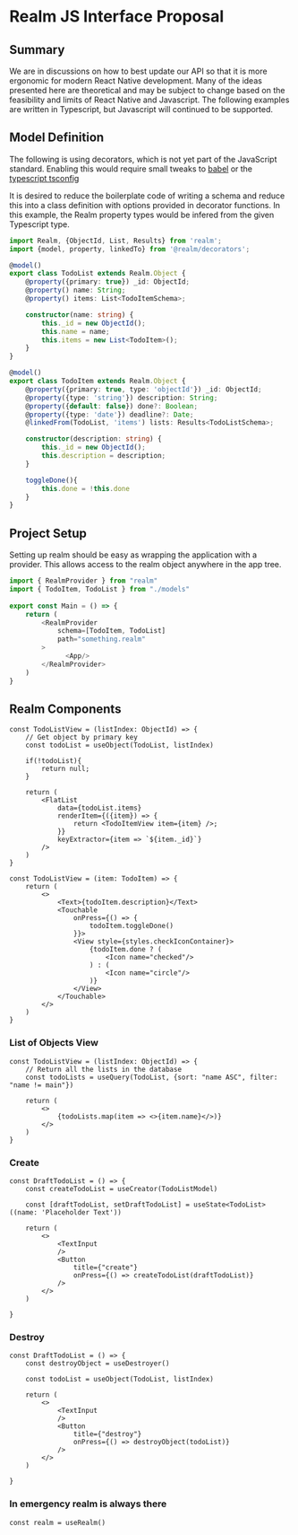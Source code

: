 # Realm JS Interface Proposal

## Summary
We are in discussions on how to best update our API so that it is more ergonomic for modern React Native development.  Many of the ideas presented here are theoretical and may be subject to change based on the feasibility and limits of React Native and Javascript.  The following examples are written in Typescript, but Javascript will continued to be supported.
## Model Definition

The following is using decorators, which is not yet part of the JavaScript standard.  Enabling this would require small tweaks to [babel](https://babeljs.io/docs/en/babel-plugin-proposal-decorators) or the [typescript tsconfig](https://www.typescriptlang.org/docs/handbook/decorators.html)

It is desired to reduce the boilerplate code of writing a schema and reduce this into a class definition with options provided in decorator functions.  In this example, the Realm property types would be infered from the given Typescript type.

```typescript
import Realm, {ObjectId, List, Results} from 'realm';
import {model, property, linkedTo} from '@realm/decorators';

@model()
export class TodoList extends Realm.Object {
    @property({primary: true}) _id: ObjectId;
    @property() name: String;
    @property() items: List<TodoItemSchema>;

    constructor(name: string) {
        this._id = new ObjectId();
        this.name = name;
        this.items = new List<TodoItem>();
    }
}

@model()
export class TodoItem extends Realm.Object {
    @property({primary: true, type: 'objectId'}) _id: ObjectId;
    @property({type: 'string'}) description: String;
    @property({default: false}) done?: Boolean;
    @property({type: 'date'}) deadline?: Date;
    @linkedFrom(TodoList, 'items') lists: Results<TodoListSchema>;

    constructor(description: string) {
        this._id = new ObjectId();
        this.description = description;
    }

    toggleDone(){
        this.done = !this.done
    }
}
```

## Project Setup

Setting up realm should be easy as wrapping the application with a provider.  This allows access to the realm object anywhere in the app tree.

```typescript
import { RealmProvider } from "realm"
import { TodoItem, TodoList } from "./models"
  
export const Main = () => {
    return (
        <RealmProvider 
            schema=[TodoItem, TodoList]
            path="something.realm"
        >
              <App/>
        </RealmProvider>
    )
}
```


## Realm Components

```tsx
const TodoListView = (listIndex: ObjectId) => {
    // Get object by primary key
    const todoList = useObject(TodoList, listIndex)

    if(!todoList){
        return null;
    }

    return (
        <FlatList
            data={todoList.items}
            renderItem={({item}) => {
                return <TodoItemView item={item} />;
            }}
            keyExtractor={item => `${item._id}`}
        />
    )
}

const TodoListView = (item: TodoItem) => {
    return (
        <>
            <Text>{todoItem.description}</Text>
            <Touchable
                onPress={() => {
                    todoItem.toggleDone()
                }}>
                <View style={styles.checkIconContainer}>
                    {todoItem.done ? (
                        <Icon name="checked"/>
                    ) : (
                        <Icon name="circle"/>
                    )}
                </View>
            </Touchable>
        </>
    )
}
```

### List of Objects View
```tsx
const TodoListView = (listIndex: ObjectId) => {
    // Return all the lists in the database
    const todoLists = useQuery(TodoList, {sort: "name ASC", filter: "name != main"})

    return (
        <>
            {todoLists.map(item => <>{item.name}</>)}
        </>
    )
}
```

### Create

```tsx
const DraftTodoList = () => {
    const createTodoList = useCreator(TodoListModel)

    const [draftTodoList, setDraftTodoList] = useState<TodoList>((name: 'Placeholder Text'))

    return (
        <>
            <TextInput
            />
            <Button 
                title={"create"}
                onPress={() => createTodoList(draftTodoList)}
            />
        </>
    )

}
```
### Destroy
```tsx
const DraftTodoList = () => {
    const destroyObject = useDestroyer()

    const todoList = useObject(TodoList, listIndex)

    return (
        <>
            <TextInput
            />
            <Button 
                title={"destroy"}
                onPress={() => destroyObject(todoList)}
            />
        </>
    )

}
```

### In emergency realm is always there

`const realm = useRealm()`